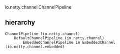 io.netty.channel.ChannelPipeline

## hierarchy
```
ChannelPipeline (io.netty.channel)
    DefaultChannelPipeline (io.netty.channel)
        EmbeddedChannelPipeline in EmbeddedChannel (io.netty.channel.embedded)
```